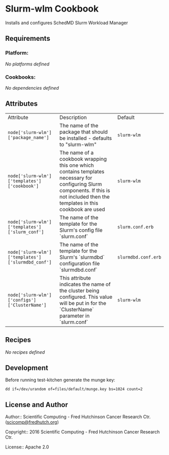 Slurm-wlm Cookbook
==================

Installs and configures SchedMD Slurm Workload Manager

Requirements
------------

### Platform:

*No platforms defined*

### Cookbooks:

*No dependencies defined*

Attributes
----------

<table>
  <tr>
    <td>Attribute</td>
    <td>Description</td>
    <td>Default</td>
  </tr>
  <tr>
    <td><code>node['slurm-wlm']['package_name']</code></td>
    <td>The name of the package that should be installed - defaults to "slurm-wlm"</td>
    <td><code>slurm-wlm</code></td>
  </tr>
  <tr>
    <td><code>node['slurm-wlm']['templates']['cookbook']</code></td>
    <td>The name of a cookbook wrapping this one which contains templates necessary for configuring Slurm components.  If this is not included then the templates in this cookbook are used </td>
    <td><code>slurm-wlm</code></td>
  </tr>
  <tr>
    <td><code>node['slurm-wlm']['templates']['slurm_conf']</code></td>
    <td>The name of the template for the Slurm's config file `slurm.conf` </td>
    <td><code>slurm.conf.erb</code></td>
  </tr>
  <tr>
    <td><code>node['slurm-wlm']['templates']['slurmdbd_conf']</code></td>
    <td>The name of the template for the Slurm's `slurmdbd` configuration file `slurmdbd.conf` </td>
    <td><code>slurmdbd.conf.erb</code></td>
  </tr>
  <tr>
    <td><code>node['slurm-wlm']['configs']['ClusterName']</code></td>
    <td>This attribute indicates the name of the cluster being configured. This value will be put in for the `ClusterName` parameter in `slurm.conf`</td>
    <td><code>slurm-wlm</code></td>
  </tr>
</table>

Recipes
-------

*No recipes defined*

Development
-----------

Before running test-kitchen generate the munge key:

    dd if=/dev/urandom of=files/default/munge.key bs=1024 count=2

License and Author
------------------

Author:: Scientific Computing - Fred Hutchinson Cancer Research Ctr. (<scicomp@fredhutch.org>)

Copyright:: 2016 Scientific Computing - Fred Hutchinson Cancer Research Ctr.

License:: Apache 2.0

